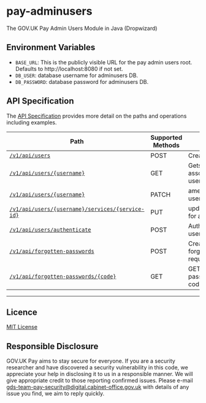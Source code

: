 # pay-adminusers
The GOV.UK Pay Admin Users Module in Java (Dropwizard)

## Environment Variables

* `BASE_URL`:  This is the publicly visible URL for the pay admin users root. Defaults to http://localhost:8080 if not set.
* `DB_USER`: database username for adminusers DB.
* `DB_PASSWORD`: database password for adminusers DB.
 
## API Specification
 
 The [API Specification](/docs/api_specification.md) provides more detail on the paths and operations including examples.
 
| Path                          | Supported Methods | Description                        |
| ----------------------------- | ----------------- | ---------------------------------- |
| [```/v1/api/users```](/docs/api_specification.md#post-v1apiusers)              | POST    |  Creates a new user            |
| [```/v1/api/users/{username}```](/docs/api_specification.md#get-v1apiusersusername)              | GET    |  Gets a user with the associated username            |
| [```/v1/api/users/{username}```](/docs/api_specification.md#patch-v1apiusersusername)              | PATCH    |  amend a specific user attribute            |
| [```/v1/api/users/{username}/services/{service-id}```](/docs/api_specification.md#patch-v1apiusersusernameservicesserviceid)  | PUT    |  update user's role for a service            |
| [```/v1/api/users/authenticate```](/docs/api_specification.md#post-v1apiusersauthenticate)              | POST    |  Authenticate a given username/password            |
| [```/v1/api/forgotten-passwords```](/docs/api_specification.md#post-v1apiforgottenpasswords)              | POST    |  Create a new forgotten password request            |
| [```/v1/api/forgotten-passwords/{code}```](/docs/api_specification.md#get-v1apiforgottenpasswordscode)              | GET    |  GETs a forgotten password record by code            |


-----------------------------------------------------------------------------------------------------------

## Licence

[MIT License](LICENCE)

## Responsible Disclosure

GOV.UK Pay aims to stay secure for everyone. If you are a security researcher and have discovered a security vulnerability in this code, we appreciate your help in disclosing it to us in a responsible manner. We will give appropriate credit to those reporting confirmed issues. Please e-mail gds-team-pay-security@digital.cabinet-office.gov.uk with details of any issue you find, we aim to reply quickly.

